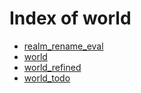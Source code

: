 # Index of world

- [realm_rename_eval](/world/realm_rename_eval/)
- [world](/world/world/)
- [world_refined](/world/world_refined/)
- [world_todo](/world/world_todo/)